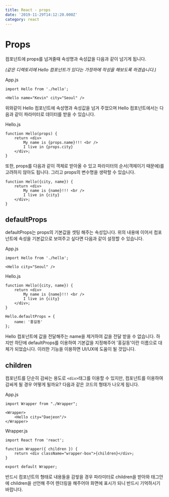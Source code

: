 ```yaml
---
title: React - props
date: '2019-11-29T14:12:20.000Z'
category: react
---
```


# Props

컴포넌트에 props를 넘겨줄때 속성명과 속성값을 다음과 같이 넘기게 됩니다.

_\(같은 디렉토리에 Hello 컴포넌트가 있다는 가정하에 작성을 해보도록 하겠습니다.\)_

App.js

```text
import Hello from './hello';

<Hello name="Kevin" city="Seoul" />
```

위와같이 Hello 컴포넌트에 속성명과 속성값을 넘겨 주었으며 Hello 컴포넌트에서는 다음과 같이 파라미터로 데이터를 받을 수 있습니다.

Hello.js

```text
function Hello(props) {
    return <div>
        My name is {props.name}!!! <br />
        I live in {props.city}
    </div>;
}
```

또한, props를 다음과 같이 객체로 받아올 수 있고 파라미터의 순서\(객체이기 때문에\)를 고려하지 않아도 됩니다. 그리고 props의 변수명을 생략할 수 있습니다.

```text
function Hello({city, name}) {
    return <div>
        My name is {name}!!! <br />
        I live in {city}
    </div>;
}
```

## defaultProps

defaultProps는 props의 기본값을 셋팅 해주는 속성입니다. 위의 내용에 이어서 컴포넌트에 속성을 기본값으로 보여주고 싶다면 다음과 같이 설정할 수 있습니다.

App.js

```text
import Hello from './hello';

<Hello city="Seoul" />
```

Hello.js

```text
function Hello({city, name}) {
    return <div>
        My name is {name}!!! <br />
        I live in {city}
    </div>;
}

Hello.defaultProps = {
    name: '홍길동'
};
```

Hello 컴포넌트에 값을 전달해주는 name을 제거하여 값을 전달 받을 수 없습니다. 하지만 하단에 defaultProps를 이용하여 기본값을 지정해주어 '홍길동'이란 이름으로 대체가 되었습니다. 이러한 기능을 이용하면 UI/UX에 도움이 될 것입니다.

## children

컴포넌트를 단순히 감싸는 용도로 `<div>`태그를 이용할 수 있지만, 컴포넌트를 이용하여 감싸게 될 경우 어떻게 될까요? 다음과 같은 코드의 형태가 나오게 됩니다.

App.js

```text
import Wrapper from "./Wrapper";

<Wrapper>
    <Hello city="Daejeon"/>
</Wrapper>
```

Wrapper.js

```text
import React from 'react';

function Wrapper({ children }) {
    return <div className="wrapper-box">{children}</div>;
}

export default Wrapper;
```

반드시 컴포넌트의 형태로 내용들을 감앃을 경우 파라미터로 children을 받아와 태그안에 children을 선언해 주어 렌더링을 해주어야 화면에 표시가 되니 반드시 기억하시기 바랍니다.

